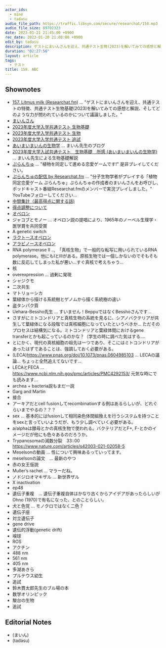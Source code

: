 ```yaml
---
actor_ids:
  - mine
  - tadasu
audio_file_path: https://traffic.libsyn.com/secure/researchat/158.mp3 
audio_file_size: 89702323
date: 2023-01-21 21:45:00 +0900
rec_date: 2023-01-20 21:00:00 +0900
edit_by: tadasu
description: ゲストにまいんさんを迎え、共通テスト生物(2023)を解いてみての感想と解説、そしてどのような力が問われているのかについて議論しました。
duration: "02:27:56"
layout: article
tags:
  - テスト
title: 158. ABC
---
```


## Shownotes
- [157. Litmus milk (Researchat.fm)](https://researchat.fm/episode/157) ... "ゲストにまいんさんを迎え、共通テストの特徴、共通テスト生物基礎(2023)を解いてみての感想と解説、そしてどのような力が問われているのかについて議論しました。"
- [まいんさん](https://twitter.com/ArmnieBIO)
- [2023年度大学入学共通テスト 生物基礎](https://edu.chunichi.co.jp/site_home/center/pdf/2023seibutsukiso_q.pdf)
- [2023年度大学入学共通テスト 生物](https://edu.chunichi.co.jp/site_home/center/pdf/2023seibutsu_q.pdf)
- [2023年度大学入学共通テスト 追試](https://www.minyu-net.com/nie/d-tsuisai.php)
- [あいまいまいんの生物学](https://i-my-mine.hatenablog.com/archive) ... まいん先生のブログ
- [2023年度大学入試共通テスト　生物基礎　所感 (あいまいまいんの生物学)](https://i-my-mine.hatenablog.com/entry/2023/01/16/2023%E5%B9%B4%E5%BA%A6%E5%A4%A7%E5%AD%A6%E5%85%A5%E8%A9%A6%E5%85%B1%E9%80%9A%E3%83%86%E3%82%B9%E3%83%88_%E7%94%9F%E7%89%A9%E5%9F%BA%E7%A4%8E_%E6%89%80%E6%84%9F) ... まいん先生による生物基礎解説
- [ぷらんちゅ](https://novelgame.jp/games/show/6590) ... "植物を同定して進める恋愛ゲームです!" 是非プレイしてください。
- [ぷらんちゅの配信 by Researchat.fm](https://www.youtube.com/watch?v=d4YMrm3OHfg&ab_channel=Researchatfm) ... "分子生物学者がプレイする「植物同定恋愛ゲーム ぷらんちゅ」ぷらんちゅの作成者のまいんさんをお呼びし、ポッドキャスト番組Researchat.fmのメンバーで実況プレイしました。" YouTubeフォローしてください...
- [中間集計（最高得点に関する話)](https://www.dnc.ac.jp/albums/abm.php?d=31&f=abm00003366.pdf&n=%E4%BB%A4%E5%92%8C%EF%BC%95%E5%B9%B4%E5%BA%A6%E5%A4%A7%E5%AD%A6%E5%85%A5%E5%AD%A6%E5%85%B1%E9%80%9A%E3%83%86%E3%82%B9%E3%83%88%EF%BC%88%E6%9C%AC%E8%A9%A6%E9%A8%93%EF%BC%89%E5%B9%B3%E5%9D%87%E7%82%B9%E7%AD%89%E4%B8%80%E8%A6%A7%EF%BC%88%E4%B8%AD%E9%96%93%E9%9B%86%E8%A8%88%E3%81%9D%E3%81%AE%EF%BC%92%EF%BC%89.pdf)
- [得点調整について](https://www.dnc.ac.jp/kyotsu/shiken_jouhou/r5/#anchor13)
- [オペロン](https://ja.wikipedia.org/wiki/%E3%82%AA%E3%83%9A%E3%83%AD%E3%83%B3)
- ジャコブとモノー ... オペロン説の提唱により、1965年のノーベル生理学・医学賞を共同受賞
- A genetic switch
- [ラクトースオペロン](https://ja.wikipedia.org/wiki/%E3%83%A9%E3%82%AF%E3%83%88%E3%83%BC%E3%82%B9%E3%82%AA%E3%83%9A%E3%83%AD%E3%83%B3)
- [アラビノースオペロン](https://ja.wikipedia.org/wiki/L-%E3%82%A2%E3%83%A9%E3%83%93%E3%83%8E%E3%83%BC%E3%82%B9%E3%82%AA%E3%83%9A%E3%83%AD%E3%83%B3)
- RNA polymerase II ..,　「真核生物」で一般的な転写に用いられているRNA polymerase。他にもIとIIIがある。原核生物では一個しかないのでそもそも数に反応してしまった私が悪い…すぐ真核で考えちゃう…
- 核
- overexpression … 過剰に発現
- シャジクモ
- 二次共生
- マトリョーシカ
- 葉緑体から描ける系統樹とゲノムから描く系統樹の違い
- 盗タンパク質
- Uehara-Bessho先生 … すいません！BeppuではなくBesshoさんです…
- さすがにミトコンドリアと真核生物の系統を見るに、シアノバクテリアが共生して葉緑体になる段階では真核細胞になっていたというべきか… ただそのプロセスは結構気になる。ミトコンドリアと葉緑体間におけるgene transferとかも起こっているのかな？（学生の時に調べた気はする….
- とにかく、現代の真核細胞の祖先は一つであり、そこにはミトコンドリアがあったはずであることは、強調しておく必要がある。
- (LECA)https://www.pnas.org/doi/10.1073/pnas.0604985103 … LECAの議論… ちょっと全然追えてないです… 
- LECAとFECA … https://www.ncbi.nlm.nih.gov/pmc/articles/PMC4292153/ 元気な時にでも読みます…
- archea + bacteria説もまだ一説
- Garg and Martin
- 接合
- アーキアだとcell fusionしてrecombinationする例はあるらしいが、どれぐらいまでやるの？？？
- sex … 基本的にはfusionして相同染色体間組換えを行うシステムを持つことをsexと言っていいようだが、もう少し調べていく必要がある。
- a/alphaは酵母とかの真核生物で使われる。バクテリアだとF+, F-とかのイメージだが他にも色々あるのだろうか。
- Trypanosomaの減数分裂　33::00 https://www.nature.com/articles/s42003-021-02058-5
- Meselsonの動画 ... 性について興味あるっていってます。
- meselsonの論文　… 最新のやつ
- 赤の女王仮説
- Muller’s rachet … マラーだね。
- ノドジロオマキザル … 新世界ザル
- X inactivation
- ep48
- 遺伝子重複　… 遺伝子重複自体はかなり古くからアイデアがあったらしいがOhno (1970)で有名になった、とのことらしい。
- 犬と色覚 … モノクロではなく二色？
- 遺伝子座
- 対立遺伝子
- gene drive
- 遺伝的浮動(genetic drift) 
- 嗅球
- ROS
- アクチン
- 488 nm
- 561 nm
- 405 nm
- 多湖あきら 
- プルテウス幼生
- 追試
- 鈴木貫太郎先生のブル場の本
-  数学オリンピック
- 駿台の生物
- 追試



## Editorial Notes
- (まいん)
- (tadasu)
